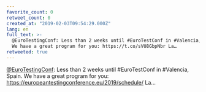 ```yaml
---
favorite_count: 0
retweet_count: 0
created_at: "2019-02-03T09:54:29.000Z"
lang: en
full_text: >-
  @EuroTestingConf: Less than 2 weeks until #EuroTestConf in #Valencia, Spain.
  We have a great program for you: https://t.co/sVU8GbpNbr La…
retweeted: true
---
```


[@EuroTestingConf](https://twitter.com/EuroTestingConf): Less than 2 weeks until
#EuroTestConf in #Valencia, Spain. We have a great program for you:
<https://europeantestingconference.eu/2019/schedule/> La…

